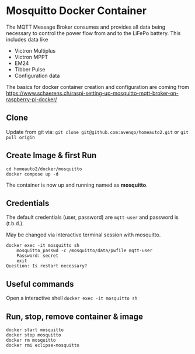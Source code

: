 # Mosquitto Docker Container

The MQTT Message Broker consumes and provides all data being necessary to control the power flow from and to the LiFePo battery. This includes data like
- Victron Multiplus
- Victron MPPT
- EM24
- Tibber Pulse
- Configuration data

The basics for docker container creation and configuration are coming from 
https://www.schaerens.ch/raspi-setting-up-mosquitto-mqtt-broker-on-raspberry-pi-docker/

## Clone
Update from git via:
`git clone git@github.com:avenqo/homeauto2.git`
or
`git pull origin`

## Create Image & first Run
```
cd homeauto2/docker/mosquitto
docker compose up -d
```
The container is now up and running named as **mosquitto**.

## Credentials
The default credentials (user, password) are `mqtt-user` and password is (t.b.d.).

May be changed via interactive terminal session with mosquitto.
```
docker exec -it mosquitto sh
    mosquitto_passwd -c /mosquitto/data/pwfile mqtt-user
    Password: secret
    exit
Question: Is restart necessary?
```

## Useful commands
Open a interactive shell
`docker exec -it mosquitto sh`


## Run, stop, remove container & image
```
docker start mosquitto
docker stop mosquitto
docker rm mosquitto
docker rmi eclipse-mosquitto
```


